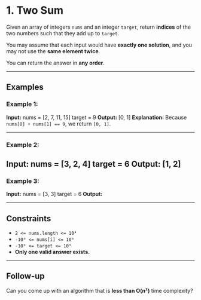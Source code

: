 # 1. Two Sum

Given an array of integers `nums` and an integer `target`, return **indices** of the two numbers such that they add up to `target`.

You may assume that each input would have **exactly one solution**, and you may not use the **same element twice**.

You can return the answer in **any order**.

---

## Examples

### Example 1:
**Input:**
nums = [2, 7, 11, 15]
target = 9
**Output:**
[0, 1]
**Explanation:** Because `nums[0] + nums[1] == 9`, we return `[0, 1]`.

---

### Example 2:
**Input:**
nums = [3, 2, 4]
target = 6
**Output:**
[1, 2]
---

### Example 3:
**Input:**
nums = [3, 3]
target = 6
**Output:**

---

## Constraints

- `2 <= nums.length <= 10⁴`  
- `-10⁹ <= nums[i] <= 10⁹`  
- `-10⁹ <= target <= 10⁹`  
- **Only one valid answer exists.**

---

## Follow-up

Can you come up with an algorithm that is **less than O(n²)** time complexity?
